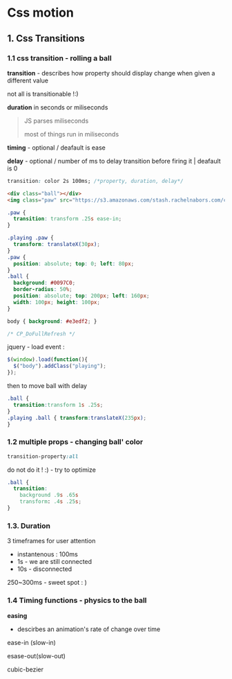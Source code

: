 # Css motion

## 1. Css Transitions

### 1.1 css transition - rolling a ball

**transition** - describes how property should display change when given a different value 

not all is transitionable !:)

**duration** in seconds or miliseconds 

>  JS parses miliseconds
>
> most of things run in miliseconds 

**timing** - optional / deafault is ease

**delay** - optional / number of ms to delay transition before firing it  | deafault is 0

```css
transition: color 2s 100ms; /*property, duration, delay*/
```

```html
<div class="ball"></div>
<img class="paw" src="https://s3.amazonaws.com/stash.rachelnabors.com/codepen/css-animation-workshop/paw.png" />
```

```css
.paw {
  transition: transform .25s ease-in;
}

.playing .paw {
  transform: translateX(30px);
}
.paw {
  position: absolute; top: 0; left: 80px;
}
.ball {
  background: #0097C0;
  border-radius: 50%;
  position: absolute; top: 200px; left: 160px;
  width: 100px; height: 100px;
}

body { background: #e3edf2; }

/* CP_DoFullRefresh */
```

jquery - load event :

```js
$(window).load(function(){
  $("body").addClass("playing");
});
```



then to move ball with delay

```css
.ball {
  transition:transform 1s .25s;
}
.playing .ball { transform:translateX(235px);
}
```

### 1.2 multiple props -  changing ball' color

```css
transition-property:all
```

do not do it ! :) - try to optimize 

```css
.ball {
  transition:
    background .9s .65s
    transform: .4s .25s;
}
```

### 1.3. Duration

3 timeframes for user attention

- instantenous : 100ms
- 1s - we are still connected
- 10s - disconnected

250~300ms - sweet spot : ) 



### 1.4 Timing functions - physics to the ball 

**easing**

- descirbes an animation's rate of change over time 

ease-in (slow-in)

esase-out(slow-out)

cubic-bezier

